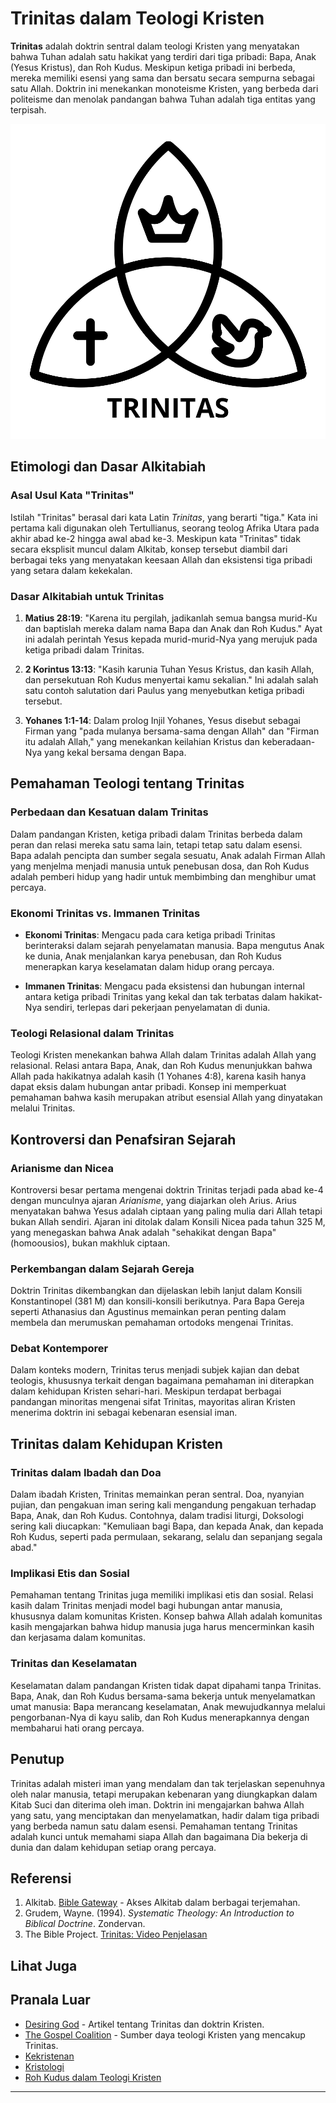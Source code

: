 # Trinitas dalam Teologi Kristen

**Trinitas** adalah doktrin sentral dalam teologi Kristen yang menyatakan bahwa Tuhan adalah satu hakikat yang terdiri dari tiga pribadi: Bapa, Anak (Yesus Kristus), dan Roh Kudus. Meskipun ketiga pribadi ini berbeda, mereka memiliki esensi yang sama dan bersatu secara sempurna sebagai satu Allah. Doktrin ini menekankan monoteisme Kristen, yang berbeda dari politeisme dan menolak pandangan bahwa Tuhan adalah tiga entitas yang terpisah.

![ilustrasi gambaran konsep trinitas](konten/img/konsep/trinitas.svg)

## Etimologi dan Dasar Alkitabiah

### Asal Usul Kata "Trinitas"

Istilah "Trinitas" berasal dari kata Latin _Trinitas_, yang berarti "tiga." Kata ini pertama kali digunakan oleh Tertullianus, seorang teolog Afrika Utara pada akhir abad ke-2 hingga awal abad ke-3. Meskipun kata "Trinitas" tidak secara eksplisit muncul dalam Alkitab, konsep tersebut diambil dari berbagai teks yang menyatakan keesaan Allah dan eksistensi tiga pribadi yang setara dalam kekekalan.

### Dasar Alkitabiah untuk Trinitas

1. **Matius 28:19**: "Karena itu pergilah, jadikanlah semua bangsa murid-Ku dan baptislah mereka dalam nama Bapa dan Anak dan Roh Kudus." Ayat ini adalah perintah Yesus kepada murid-murid-Nya yang merujuk pada ketiga pribadi dalam Trinitas.
  
2. **2 Korintus 13:13**: "Kasih karunia Tuhan Yesus Kristus, dan kasih Allah, dan persekutuan Roh Kudus menyertai kamu sekalian." Ini adalah salah satu contoh salutation dari Paulus yang menyebutkan ketiga pribadi tersebut.

3. **Yohanes 1:1-14**: Dalam prolog Injil Yohanes, Yesus disebut sebagai Firman yang "pada mulanya bersama-sama dengan Allah" dan "Firman itu adalah Allah," yang menekankan keilahian Kristus dan keberadaan-Nya yang kekal bersama dengan Bapa.

## Pemahaman Teologi tentang Trinitas

### Perbedaan dan Kesatuan dalam Trinitas

Dalam pandangan Kristen, ketiga pribadi dalam Trinitas berbeda dalam peran dan relasi mereka satu sama lain, tetapi tetap satu dalam esensi. Bapa adalah pencipta dan sumber segala sesuatu, Anak adalah Firman Allah yang menjelma menjadi manusia untuk penebusan dosa, dan Roh Kudus adalah pemberi hidup yang hadir untuk membimbing dan menghibur umat percaya.

### Ekonomi Trinitas vs. Immanen Trinitas

- **Ekonomi Trinitas**: Mengacu pada cara ketiga pribadi Trinitas berinteraksi dalam sejarah penyelamatan manusia. Bapa mengutus Anak ke dunia, Anak menjalankan karya penebusan, dan Roh Kudus menerapkan karya keselamatan dalam hidup orang percaya.
  
- **Immanen Trinitas**: Mengacu pada eksistensi dan hubungan internal antara ketiga pribadi Trinitas yang kekal dan tak terbatas dalam hakikat-Nya sendiri, terlepas dari pekerjaan penyelamatan di dunia.

### Teologi Relasional dalam Trinitas

Teologi Kristen menekankan bahwa Allah dalam Trinitas adalah Allah yang relasional. Relasi antara Bapa, Anak, dan Roh Kudus menunjukkan bahwa Allah pada hakikatnya adalah kasih (1 Yohanes 4:8), karena kasih hanya dapat eksis dalam hubungan antar pribadi. Konsep ini memperkuat pemahaman bahwa kasih merupakan atribut esensial Allah yang dinyatakan melalui Trinitas.

## Kontroversi dan Penafsiran Sejarah

### Arianisme dan Nicea

Kontroversi besar pertama mengenai doktrin Trinitas terjadi pada abad ke-4 dengan munculnya ajaran *Arianisme*, yang diajarkan oleh Arius. Arius menyatakan bahwa Yesus adalah ciptaan yang paling mulia dari Allah tetapi bukan Allah sendiri. Ajaran ini ditolak dalam Konsili Nicea pada tahun 325 M, yang menegaskan bahwa Anak adalah "sehakikat dengan Bapa" (homoousios), bukan makhluk ciptaan.

### Perkembangan dalam Sejarah Gereja

Doktrin Trinitas dikembangkan dan dijelaskan lebih lanjut dalam Konsili Konstantinopel (381 M) dan konsili-konsili berikutnya. Para Bapa Gereja seperti Athanasius dan Agustinus memainkan peran penting dalam membela dan merumuskan pemahaman ortodoks mengenai Trinitas.

### Debat Kontemporer

Dalam konteks modern, Trinitas terus menjadi subjek kajian dan debat teologis, khususnya terkait dengan bagaimana pemahaman ini diterapkan dalam kehidupan Kristen sehari-hari. Meskipun terdapat berbagai pandangan minoritas mengenai sifat Trinitas, mayoritas aliran Kristen menerima doktrin ini sebagai kebenaran esensial iman.

## Trinitas dalam Kehidupan Kristen

### Trinitas dalam Ibadah dan Doa

Dalam ibadah Kristen, Trinitas memainkan peran sentral. Doa, nyanyian pujian, dan pengakuan iman sering kali mengandung pengakuan terhadap Bapa, Anak, dan Roh Kudus. Contohnya, dalam tradisi liturgi, Doksologi sering kali diucapkan: "Kemuliaan bagi Bapa, dan kepada Anak, dan kepada Roh Kudus, seperti pada permulaan, sekarang, selalu dan sepanjang segala abad."

### Implikasi Etis dan Sosial

Pemahaman tentang Trinitas juga memiliki implikasi etis dan sosial. Relasi kasih dalam Trinitas menjadi model bagi hubungan antar manusia, khususnya dalam komunitas Kristen. Konsep bahwa Allah adalah komunitas kasih mengajarkan bahwa hidup manusia juga harus mencerminkan kasih dan kerjasama dalam komunitas.

### Trinitas dan Keselamatan

Keselamatan dalam pandangan Kristen tidak dapat dipahami tanpa Trinitas. Bapa, Anak, dan Roh Kudus bersama-sama bekerja untuk menyelamatkan umat manusia: Bapa merancang keselamatan, Anak mewujudkannya melalui pengorbanan-Nya di kayu salib, dan Roh Kudus menerapkannya dengan membaharui hati orang percaya.

## Penutup

Trinitas adalah misteri iman yang mendalam dan tak terjelaskan sepenuhnya oleh nalar manusia, tetapi merupakan kebenaran yang diungkapkan dalam Kitab Suci dan diterima oleh iman. Doktrin ini mengajarkan bahwa Allah yang satu, yang menciptakan dan menyelamatkan, hadir dalam tiga pribadi yang berbeda namun satu dalam esensi. Pemahaman tentang Trinitas adalah kunci untuk memahami siapa Allah dan bagaimana Dia bekerja di dunia dan dalam kehidupan setiap orang percaya.

## Referensi
1. Alkitab. [Bible Gateway](https://www.biblegateway.com) - Akses Alkitab dalam berbagai terjemahan.
2. Grudem, Wayne. (1994). *Systematic Theology: An Introduction to Biblical Doctrine*. Zondervan.
3. The Bible Project. [Trinitas: Video Penjelasan](https://bibleproject.com/explore/trinity/)

## Lihat Juga


## Pranala Luar
* [Desiring God](https://www.desiringgod.org) - Artikel tentang Trinitas dan doktrin Kristen.
* [The Gospel Coalition](https://www.thegospelcoalition.org) - Sumber daya teologi Kristen yang mencakup Trinitas.
* [Kekristenan](https://en.wikipedia.org/wiki/Christianity)
* [Kristologi](https://en.wikipedia.org/wiki/Christology)
* [Roh Kudus dalam Teologi Kristen](https://en.wikipedia.org/wiki/Holy_Spirit_in_Christianity)

---